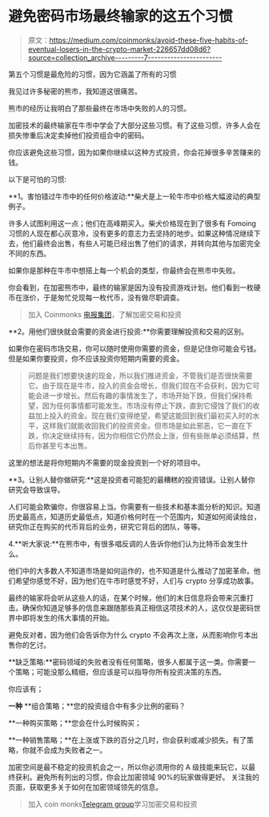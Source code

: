 # 避免密码市场最终输家的这五个习惯

> 原文：<https://medium.com/coinmonks/avoid-these-five-habits-of-eventual-losers-in-the-crypto-market-226657dd08d6?source=collection_archive---------7----------------------->

第五个习惯是最危险的习惯，因为它涵盖了所有的习惯

我见过许多秘密的熊市，我知道这很痛苦。

熊市的经历让我明白了那些最终在市场中失败的人的习惯。

加密技术的最终输家在牛市中学会了大部分这些习惯。有了这些习惯，许多人会在损失惨重后决定卖掉他们投资组合中的密码。

你应该避免这些习惯，因为如果你继续以这种方式投资，你会花掉很多辛苦赚来的钱。

以下是可怕的习惯:

**1。害怕错过牛市中的任何价格波动:**柴犬是上一轮牛市中价格大幅波动的典型例子。

许多人试图利用这一点；他们在高峰期买入。柴犬价格现在到了很多有 Fomoing 习惯的人现在都心灰意冷，没有更多的意志力去坚持的地步。如果这种情况继续下去，他们最终会出售，有些人可能已经出售了他们的请求，并转向其他与加密完全不同的东西。

如果你是那种在牛市中想搭上每一个机会的类型，你最终会在熊市中失败。

你会看到，在加密熊市中，最终的输家是因为没有投资游戏计划。他们看到一枚硬币在涨价，于是匆忙兑现每一枚代币，没有做尽职调查。

> 加入 Coinmonks [电报集团](https://t.me/joinchat/Trz8jaxd6xEsBI4p)，了解加密交易和投资

**2。用他们很快就会需要的资金进行投资:**你需要理解投资和交易的区别。

如果你在密码市场交易，你可以随时使用你需要的资金，但是记住你可能会亏钱。但是如果你要投资，你不应该投资你短期内需要的资金。

> 问题是我们想要快速的现金，所以我们推进资金，不管我们是否很快需要它。由于现在是牛市，投入的资金会增长，但我们现在不会获利，因为它可能会进一步增长。然后有趣的事情发生了，市场开始下跌，但我们保持希望，因为任何事情都可能发生。市场没有停止下跌，直到它侵蚀了我们的收益加上投入的资金。现在我们变得绝望，希望这能回到我们最初买入时的水平，这样我们就能收回我们的投资资金。但市场是如此邪恶，它一直在下跌，你决定继续持有，因为你相信它仍然会上涨，但有些账单必须结算，然后你甚至亏本出售。

这里的想法是将你短期内不需要的现金投资到一个好的项目中。

**3。让别人替你做研究:**这是投资者可能犯的最糟糕的投资错误。让别人替你研究会导致误导。

人们可能会欺骗你，你很容易上当。你需要有一些技术和基本面分析的知识。知道历史最高点，知道历史最低点，知道价格何时在一个范围内，知道如何阅读烛台，研究你正在购买的代币背后的业务，研究它背后的团队，等等。

4.**听大家说:**在熊市中，有很多唱反调的人告诉你他们认为比特币会发生什么。

他们中的大多数人不知道市场是如何运作的，也不知道是什么推动了加密革命。他们希望你感觉不好，因为他们在牛市时感觉不好，人们与 crypto 分享成功故事。

最终的输家将会听从这些人的话，在某个时候，他们的末日信息将会带来沉重打击。确保你知道足够多的信息来跟随那些真正相信这项技术的人，这仅仅是密码世界中即将发生的伟大事情的开始。

避免反对者，因为他们会告诉你为什么 crypto 不会再次上涨，从而影响你亏本出售你的乞讨。

**缺乏策略:**密码领域的失败者没有任何策略，很多人都属于这一类。你需要一个策略；可能没那么精细，但应该是可以指导你所有投资决策的东西。

你应该有；

**一种** **组合策略；**您的投资组合中有多少比例的密码？

**一种购买策略；**您会在什么时候购买；

**一种销售策略；**在上涨或下跌的百分之几时，你会获利或减少损失。有了策略，你就不会成为失败者之一。

加密空间是最不稳定的投资机会之一，所以你必须用你的 A 级技能来玩它，以最终获利。避免所有列出的习惯，你会比加密领域 90%的玩家做得更好。
关注我的页面，获取更多关于如何在加密领域领先的信息。

> 加入 coin monks[Telegram group](https://t.me/joinchat/Trz8jaxd6xEsBI4p)学习加密交易和投资
